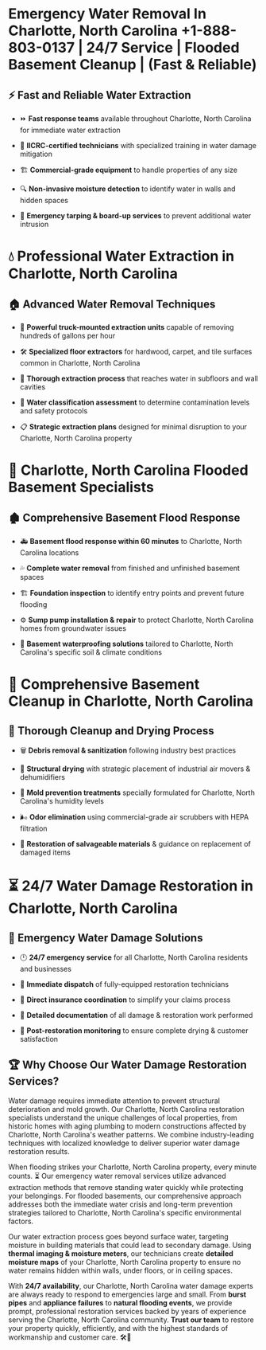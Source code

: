 # Emergency Water Removal In Charlotte, North Carolina +1-888-803-0137 | 24/7 Service | Flooded Basement Cleanup | (Fast & Reliable)  

## ⚡ Fast and Reliable Water Extraction  
- ⏩ **Fast response teams** available throughout Charlotte, North Carolina for immediate water extraction  
- 🏅 **IICRC-certified technicians** with specialized training in water damage mitigation  
- 🏗️ **Commercial-grade equipment** to handle properties of any size  
- 🔍 **Non-invasive moisture detection** to identify water in walls and hidden spaces  
- 🛑 **Emergency tarping & board-up services** to prevent additional water intrusion  

# 💧 Professional Water Extraction in Charlotte, North Carolina  

## 🏠 Advanced Water Removal Techniques  
- 🚛 **Powerful truck-mounted extraction units** capable of removing hundreds of gallons per hour  
- 🛠️ **Specialized floor extractors** for hardwood, carpet, and tile surfaces common in Charlotte, North Carolina  
- 📏 **Thorough extraction process** that reaches water in subfloors and wall cavities  
- 🧪 **Water classification assessment** to determine contamination levels and safety protocols  
- 📋 **Strategic extraction plans** designed for minimal disruption to your Charlotte, North Carolina property  

# 🌊 Charlotte, North Carolina Flooded Basement Specialists  

## 🏚️ Comprehensive Basement Flood Response  
- 🚑 **Basement flood response within 60 minutes** to Charlotte, North Carolina locations  
- 💦 **Complete water removal** from finished and unfinished basement spaces  
- 🏗️ **Foundation inspection** to identify entry points and prevent future flooding  
- ⚙️ **Sump pump installation & repair** to protect Charlotte, North Carolina homes from groundwater issues  
- 🌱 **Basement waterproofing solutions** tailored to Charlotte, North Carolina's specific soil & climate conditions  

# 🧹 Comprehensive Basement Cleanup in Charlotte, North Carolina  

## 🔄 Thorough Cleanup and Drying Process  
- 🗑️ **Debris removal & sanitization** following industry best practices  
- 💨 **Structural drying** with strategic placement of industrial air movers & dehumidifiers  
- 🦠 **Mold prevention treatments** specially formulated for Charlotte, North Carolina's humidity levels  
- 🌬️ **Odor elimination** using commercial-grade air scrubbers with HEPA filtration  
- 🔧 **Restoration of salvageable materials** & guidance on replacement of damaged items  

# ⏳ 24/7 Water Damage Restoration in Charlotte, North Carolina  

## 🚀 Emergency Water Damage Solutions  
- 🕛 **24/7 emergency service** for all Charlotte, North Carolina residents and businesses  
- 🚒 **Immediate dispatch** of fully-equipped restoration technicians  
- 🏦 **Direct insurance coordination** to simplify your claims process  
- 📜 **Detailed documentation** of all damage & restoration work performed  
- 🔎 **Post-restoration monitoring** to ensure complete drying & customer satisfaction  

## 🏆 Why Choose Our Water Damage Restoration Services?  
Water damage requires immediate attention to prevent structural deterioration and mold growth. Our Charlotte, North Carolina restoration specialists understand the unique challenges of local properties, from historic homes with aging plumbing to modern constructions affected by Charlotte, North Carolina's weather patterns. We combine industry-leading techniques with localized knowledge to deliver superior water damage restoration results.  

When flooding strikes your Charlotte, North Carolina property, every minute counts. ⏳ Our emergency water removal services utilize advanced extraction methods that remove standing water quickly while protecting your belongings. For flooded basements, our comprehensive approach addresses both the immediate water crisis and long-term prevention strategies tailored to Charlotte, North Carolina's specific environmental factors.  

Our water extraction process goes beyond surface water, targeting moisture in building materials that could lead to secondary damage. Using **thermal imaging & moisture meters**, our technicians create **detailed moisture maps** of your Charlotte, North Carolina property to ensure no water remains hidden within walls, under floors, or in ceiling spaces.  

With **24/7 availability**, our Charlotte, North Carolina water damage experts are always ready to respond to emergencies large and small. From **burst pipes** and **appliance failures** to **natural flooding events**, we provide prompt, professional restoration services backed by years of experience serving the Charlotte, North Carolina community. **Trust our team** to restore your property quickly, efficiently, and with the highest standards of workmanship and customer care. 🛠️💪  
